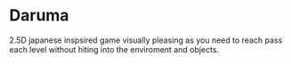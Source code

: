 # Daruma
2.5D japanese inspsired game visually pleasing as you need to reach pass each level 
without hiting into the enviroment and objects.

